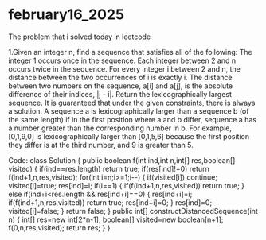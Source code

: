 # february16_2025
The problem that i solved today in leetcode

1.Given an integer n, find a sequence that satisfies all of the following: The integer 1 occurs once in the sequence. Each integer between 2 and n occurs twice in the sequence. For every integer i between 2 and n, the distance between the two occurrences of i is exactly i. The distance between two numbers on the sequence, a[i] and a[j], is the absolute difference of their indices, |j - i|. Return the lexicographically largest sequence. It is guaranteed that under the given constraints, there is always a solution. A sequence a is lexicographically larger than a sequence b (of the same length) if in the first position where a and b differ, sequence a has a number greater than the corresponding number in b. For example, [0,1,9,0] is lexicographically larger than [0,1,5,6] because the first position they differ is at the third number, and 9 is greater than 5.

Code:
class Solution {
    public boolean f(int ind,int n,int[] res,boolean[] visited)
    {
        if(ind==res.length)
            return true;
        if(res[ind]!=0)
            return f(ind+1,n,res,visited);
        for(int i=n;i>=1;i--)
        {
            if(visited[i])
                continue;
            visited[i]=true;
            res[ind]=i;
            if(i==1)
            {
                if(f(ind+1,n,res,visited))
                    return true;
            }
            else if(ind+i<res.length && res[ind+i]==0)
            {
                res[ind+i]=i;
                if(f(ind+1,n,res,visited))
                    return true;
                res[ind+i]=0;
            }
            res[ind]=0;
            visited[i]=false;
        }
        return false;
    }
    public int[] constructDistancedSequence(int n) {
        int[] res=new int[2*n-1];
        boolean[] visited=new boolean[n+1];
        f(0,n,res,visited);
        return res;
    }
}

